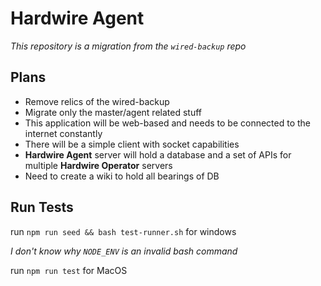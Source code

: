 # Hardwire Agent

*This repository is a migration from the `wired-backup` repo*

## Plans

- Remove relics of the wired-backup
- Migrate only the master/agent related stuff
- This application will be web-based and needs to be connected to the internet constantly
- There will be a simple client with socket capabilities
- **Hardwire Agent** server will hold a database and a set of APIs for multiple **Hardwire Operator** servers
- Need to create a wiki to hold all bearings of DB

## Run Tests

run `npm run seed && bash test-runner.sh` for windows

*I don't know why `NODE_ENV` is an invalid bash command*

run `npm run test` for MacOS
